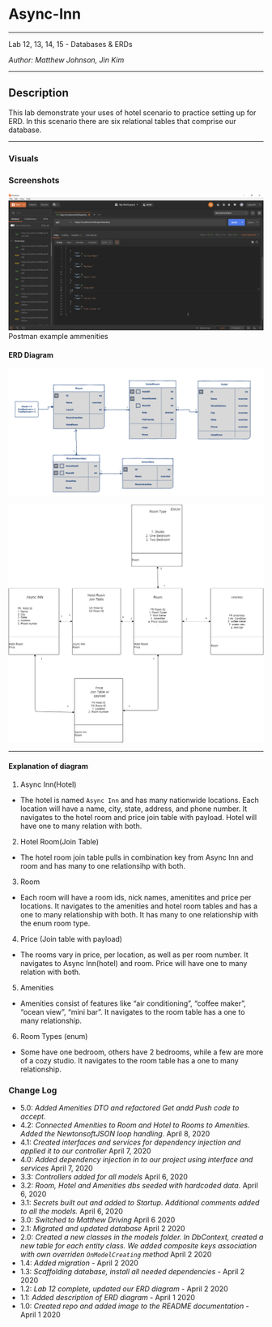 # Async-Inn

----

Lab 12, 13, 14, 15 - Databases & ERDs

*Author: Matthew Johnson, Jin Kim*

----

## Description

This lab demonstrate your uses of hotel scenario to practice setting up for ERD. In this scenario there are six relational tables that comprise our database. 

---
### Visuals

### Screenshots

![Postman](./assets/Postman.png)
Postman example ammenities

#### ERD Diagram
![Application based on this model](./assets/AsyncInn2.png)

![previous model](./assets/ERD-diagram.png)

---

#### Explanation of diagram

1. Async Inn(Hotel)
- The hotel is named `Async Inn` and has many nationwide locations. Each location will have a name, city, state, address, and phone number. It navigates to the hotel room and price join table with payload. Hotel will have one to many relation with both.

2. Hotel Room(Join Table)
- The hotel room join table pulls in combination key from Async Inn and room and has many to one relationsihp with both.

3. Room
- Each room will have a room ids, nick names, amenitites and price per locations. It navigates to the amenities and hotel room tables and has a one to many relationship with both. It has many to one relationship with the enum room type.

4. Price (Join table with payload)
- The rooms vary in price, per location, as well as per room number. It navigates to Async Inn(hotel) and room. Price will have one to many relation with both.

5. Amenities
- Amenities consist of features like “air conditioning”, “coffee maker”, “ocean view”, “mini bar”. It navigates to the room table has a one to many relationship.

6. Room Types (enum)
- Some have one bedroom, others have 2 bedrooms, while a few are more of a cozy studio. It navigates to the room table has a one to many relationship.

### Change Log
- 5.0: *Added Amenities DTO and refactored Get andd Push code to accept.*
- 4.2: *Connected Amenities to Room and Hotel to Rooms to Amenities. Added the NewtonsoftJSON loop handling.* April 8, 2020
- 4.1: *Created interfaces and services for dependency injection and applied it to our controller* April 7, 2020
- 4.0: *Added dependency injection in to our project using interface and services* April 7, 2020
- 3.3: *Controllers added for all models* April 6, 2020
- 3.2: *Room, Hotel and Amenities dbs seeded with hardcoded data.* April 6, 2020
- 3.1: *Secrets built out and added to Startup. Additional comments added to all the models.* April 6, 2020
- 3.0: *Switched to Matthew Driving* April 6 2020
- 2.1: *Migrated and updated database* April 2 2020
- 2.0: *Created a new classes in the models folder. In DbContext, created a new table for each entity class. We added composite keys association with own overriden `OnModelCreating` method* April 2 2020
- 1.4: *Added migration* - April 2 2020
- 1.3: *Scaffolding database, install all needed dependencies* - April 2 2020
- 1.2: *Lab 12 complete, updated our ERD diagram* - April 2 2020
- 1.1: *Added description of ERD diagram* - April 1 2020
- 1.0: *Created repo and added image to the README documentation* - April 1 2020  